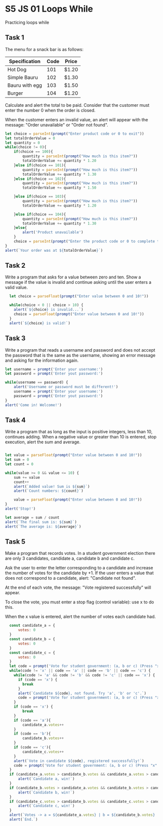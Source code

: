# S5 JS 01 Loops While

Practicing loops while

## Task 1

The menu for a snack bar is as follows:

| Specification | Code | Price |
| ------- | ------- | ------- |
| Hot Dog | 101 | $1.20 |
| Simple Bauru | 102 | $1.30 |
| Bauru with egg | 103 | $1.50 |
| Burger | 104 | $1.20 |

Calculate and alert the total to be paid. Consider that the customer must enter the number 0 when the order is closed.

When the customer enters an invalid value, an alert will appear with the message: "Order unavailable" or "Order not found".


```js
let choice = parseInt(prompt("Enter product code or 0 to exit"))
let totalOrderValue = 0
let quantity = 0
while(choice != 0){
    if(choice == 100){
        quantity = parseInt(prompt("How much is this item?"))
        totalOrderValue += quantity * 1.20
    }else if(choice == 101){
        quantity = parseInt(prompt("How much is this item?"))
        totalOrderValue += quantity * 1.30
    }else if(choice == 102){
        quantity = parseInt(prompt("How much is this item?"))
        totalOrderValue += quantity * 1.50

    }else if(choice == 103){
        quantity = parseInt(prompt("How much is this item?"))
        totalOrderValue += quantity * 1.20

    }else if(choice == 104){
        quantity = parseInt(prompt("How much is this item?"))
        totalOrderValue += quantity * 1.30
    }else{
        alert('Product unavailable')
    }
    choice = parseInt(prompt("Enter the product code or 0 to complete the order"))
}
alert(`Your order was at ${totalOrderValue}`)
```

## Task 2

Write a program that asks for a value between zero and ten. 
Show a message if the value is invalid and continue asking until the user enters a valid value.

```js
  let choice = parseFloat(prompt("Enter value between 0 and 10!"))

  while(choice < 0 || choice > 10) {
    alert(`${choice} is invalid...`)
    choice = parseFloat(prompt("Enter value between 0 and 10!"))
  }
  alert(`${choice} is valid!`)
```


## Task 3

Write a program that reads a username and password and does not accept the password that is the same as the username, showing an error message and asking for the information again.

```js
let username = prompt('Enter your username:')
let password = prompt('Enter yout password:')

while(username == password) {
    alert('Username or password must be different!')
    username = prompt('Enter your username:')
    password = prompt('Enter yout password:')
}
alert('Come in! Welcome!')
```


## Task 4

Write a program that as long as the input is positive integers, less than 10, continues adding. 
When a negative value or greater than 10 is entered, stop execution, alert the sum and average.

```js

let value = parseFloat(prompt("Enter value between 0 and 10!"))
let sum = 0
let count = 0

while(value >= 0 && value <= 10) {
    sum += value
    count++
    alert(`Added value! Sum is ${sum}`)
    alert(`Count numbers: ${count}`)

    value = parseFloat(prompt("Enter value between 0 and 10!"))
}
alert('Stop!')

let average = sum / count
alert(`The final sum is: ${sum}`)
alert(`The average is: ${average}`)
```


## Task 5

Make a program that records votes. In a student government election there are only 3 candidates, candidate a, candidate b and candidate c.

Ask the user to enter the letter corresponding to a candidate and increase the number of votes for the candidate by +1. ⁠If the user enters a value that does not correspond to a candidate, alert: "Candidate not found".

At the end of each vote, the message: "Vote registered successfully" will appear.

To close the vote, you must enter a stop flag (control variable): use x to do this.

When the x value is entered, alert the number of votes each candidate had.

```js
  const candidate_a = {
      votes: 0
  }
  const candidate_b = {
      votes: 0
  }
  const candidate_c = {
      votes: 0
  }
  let code = prompt('Vote for student government: (a, b or c) (Press "x" for exit.)')
  while(code != 'x' || code == 'a' || code == 'b' || code == 'c') {
    while(code != 'a' && code != 'b' && code != 'c' || code == 'x') {
      if (code == 'x') {
        break
      }
      alert(`Candidate ${code}, not found. Try 'a', 'b' or 'c'.`) 
      code = prompt('Vote for student government: (a, b or c) (Press "x" for exit.)')
    }
    if (code == 'x') {
        break
    }
    if (code == 'a'){
        candidate_a.votes++
    }
    if (code == 'b'){
        candidate_b.votes++
    }
    if (code == 'c'){
        candidate_c.votes++
    }
    alert(`Vote in candidate ${code}, registered successfully!`)
    code = prompt('Vote for student government: (a, b or c) (Press "x" for exit.)')
  }
  if (candidate_a.votes > candidate_b.votes && candidate_a.votes > candidate_c.votes) {
      alert(`Candidate a, win!`)
  }
  if (candidate_b.votes > candidate_a.votes && candidate_b.votes > candidate_c.votes) {
      alert(`Candidate b, win!`)
  }
  if (candidate_c.votes > candidate_b.votes && candidate_c.votes > candidate_a.votes) {
      alert(`Candidate c, win!`)
  }
  alert(`Votes -> a = ${candidate_a.votes} | b = ${candidate_b.votes} | c = ${candidate_c.votes}`)
  alert(`End.`)
```